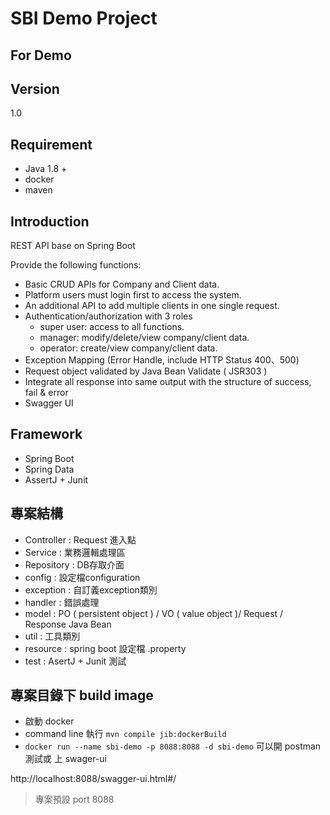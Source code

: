 # SBI Demo Project
For Demo
----
## Version
1.0

## Requirement
- Java 1.8 +
- docker
- maven

## Introduction
REST API base on Spring Boot

Provide the following functions:

- Basic CRUD APIs for Company and Client data.
- Platform users must login first to access the system.
- An additional API to add multiple clients in one single request.
- Authentication/authorization with 3 roles
    - super user: access to all functions.
    - manager: modify/delete/view company/client data.
    - operator: create/view company/client data.
- Exception Mapping (Error Handle, include HTTP Status 400、500)
- Request object validated by Java Bean Validate ( JSR303 )
- Integrate all response into same output with the structure of success, fail & error
- Swagger UI 
## Framework
- Spring Boot
- Spring Data 
- AssertJ + Junit

## 專案結構
- Controller : Request 進入點
- Service : 業務邏輯處理區
- Repository : DB存取介面
- config : 設定檔configuration
- exception : 自訂義exception類別
- handler : 錯誤處理
- model : PO ( persistent object ) / VO ( value object )/ Request / Response Java Bean
- util : 工具類別
- resource : spring boot 設定檔 .property
- test : AsertJ + Junit 測試

## 專案目錄下 build image
- 啟動 docker
- command line 執行 `mvn compile jib:dockerBuild`
- `docker run --name sbi-demo -p 8088:8088 -d sbi-demo`
可以開 postman 測試或 上 swager-ui

http://localhost:8088/swagger-ui.html#/

> 專案預設 port 8088
